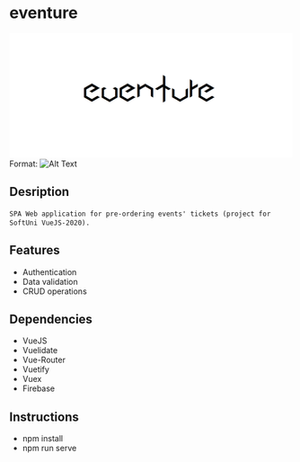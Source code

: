 # eventure
![GitHub Logo](/public/eventure.png)
Format: ![Alt Text](url)
## Desription
```
SPA Web application for pre-ordering events' tickets (project for SoftUni VueJS-2020).

```
## Features

* Authentication
* Data validation
* CRUD operations


## Dependencies

* VueJS
* Vuelidate
* Vue-Router
* Vuetify
* Vuex
* Firebase


## Instructions

* npm install
* npm run serve

